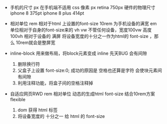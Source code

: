 - 手机的尺寸 
  px 在手机端不适用
  css 像素 px    retina 750px
  硬件的物理尺寸 iphone 8 375pt
                iphone 8 plus 414pt

- 相对单位
  rem 相对于html 上设置的font-size  10rem 为手机设备的满宽
  em 单位相对于自身的font-size来的
  vh vw 不管任何设备，宽度100vw 高度 100vh 相对于设备的 满屏
  将设备宽度的十分之一作为html的 font-size ，那么 10rem就会是整屏宽


- inline-block
  用来做布局，将block元素变成 inline
  先天BUG 会有间隙

  1. 删除换行符
  2. 父盒子上设置 font-size:0; 成功的原因是 空格也还算是字符 会使块元素间有间隙
  3. 利用注释功能，将盒子间的空格注释掉




- 自适应网页RWD
  rem 相对单位 动态的生成html font-size
  结合10rem方案  flexible
  1. dom 获得 html 标签
  2. 将设备宽度的 十分之一 给 html 的 font-size
